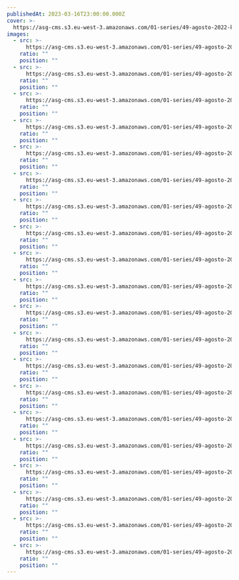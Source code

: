 ```yaml
---
publishedAt: 2023-03-16T23:00:00.000Z
cover: >-
  https://asg-cms.s3.eu-west-3.amazonaws.com/01-series/49-agosto-2022-kodak-ultramax-400/11.webp
images:
  - src: >-
      https://asg-cms.s3.eu-west-3.amazonaws.com/01-series/49-agosto-2022-kodak-ultramax-400/01.webp
    ratio: ""
    position: ""
  - src: >-
      https://asg-cms.s3.eu-west-3.amazonaws.com/01-series/49-agosto-2022-kodak-ultramax-400/02.webp
    ratio: ""
    position: ""
  - src: >-
      https://asg-cms.s3.eu-west-3.amazonaws.com/01-series/49-agosto-2022-kodak-ultramax-400/03.webp
    ratio: ""
    position: ""
  - src: >-
      https://asg-cms.s3.eu-west-3.amazonaws.com/01-series/49-agosto-2022-kodak-ultramax-400/04.webp
    ratio: ""
    position: ""
  - src: >-
      https://asg-cms.s3.eu-west-3.amazonaws.com/01-series/49-agosto-2022-kodak-ultramax-400/05.webp
    ratio: ""
    position: ""
  - src: >-
      https://asg-cms.s3.eu-west-3.amazonaws.com/01-series/49-agosto-2022-kodak-ultramax-400/06.webp
    ratio: ""
    position: ""
  - src: >-
      https://asg-cms.s3.eu-west-3.amazonaws.com/01-series/49-agosto-2022-kodak-ultramax-400/07.webp
    ratio: ""
    position: ""
  - src: >-
      https://asg-cms.s3.eu-west-3.amazonaws.com/01-series/49-agosto-2022-kodak-ultramax-400/08.webp
    ratio: ""
    position: ""
  - src: >-
      https://asg-cms.s3.eu-west-3.amazonaws.com/01-series/49-agosto-2022-kodak-ultramax-400/09.webp
    ratio: ""
    position: ""
  - src: >-
      https://asg-cms.s3.eu-west-3.amazonaws.com/01-series/49-agosto-2022-kodak-ultramax-400/10.webp
    ratio: ""
    position: ""
  - src: >-
      https://asg-cms.s3.eu-west-3.amazonaws.com/01-series/49-agosto-2022-kodak-ultramax-400/11.webp
    ratio: ""
    position: ""
  - src: >-
      https://asg-cms.s3.eu-west-3.amazonaws.com/01-series/49-agosto-2022-kodak-ultramax-400/12.webp
    ratio: ""
    position: ""
  - src: >-
      https://asg-cms.s3.eu-west-3.amazonaws.com/01-series/49-agosto-2022-kodak-ultramax-400/13.webp
    ratio: ""
    position: ""
  - src: >-
      https://asg-cms.s3.eu-west-3.amazonaws.com/01-series/49-agosto-2022-kodak-ultramax-400/14.webp
    ratio: ""
    position: ""
  - src: >-
      https://asg-cms.s3.eu-west-3.amazonaws.com/01-series/49-agosto-2022-kodak-ultramax-400/15.webp
    ratio: ""
    position: ""
  - src: >-
      https://asg-cms.s3.eu-west-3.amazonaws.com/01-series/49-agosto-2022-kodak-ultramax-400/16.webp
    ratio: ""
    position: ""
  - src: >-
      https://asg-cms.s3.eu-west-3.amazonaws.com/01-series/49-agosto-2022-kodak-ultramax-400/17.webp
    ratio: ""
    position: ""
  - src: >-
      https://asg-cms.s3.eu-west-3.amazonaws.com/01-series/49-agosto-2022-kodak-ultramax-400/18.webp
    ratio: ""
    position: ""
  - src: >-
      https://asg-cms.s3.eu-west-3.amazonaws.com/01-series/49-agosto-2022-kodak-ultramax-400/19.webp
    ratio: ""
    position: ""
  - src: >-
      https://asg-cms.s3.eu-west-3.amazonaws.com/01-series/49-agosto-2022-kodak-ultramax-400/20.webp
    ratio: ""
    position: ""
---
```

